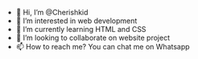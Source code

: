 - 👋 Hi, I’m @Cherishkid
- 👀 I’m interested in web development
- 🌱 I’m currently learning HTML and CSS
- 💞️ I’m looking to collaborate on website project
- 📫 How to reach me? You can chat me on Whatsapp

<!---
Cherishkid/Cherishkid is a ✨ special ✨ repository because its `README.md` (this file) appears on your GitHub profile.
You can click the Preview link to take a look at your changes.
--->
